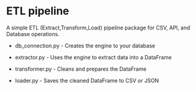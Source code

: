 # ETL pipeline 

A simple ETL (Extract,Transform,Load) pipeline package for CSV, API, and Database operations.

- db_connection.py - Creates the engine to your database

- extractor.py - Uses the engine to extract data into a DataFrame

- transformer.py - Cleans and prepares the DataFrame

- loader.py - Saves the cleaned DataFrame to CSV or JSON